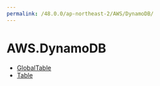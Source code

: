 ```yaml
---
permalink: /48.0.0/ap-northeast-2/AWS/DynamoDB/
---
```


# AWS.DynamoDB



* [GlobalTable](GlobalTable.md)
* [Table](Table.md)